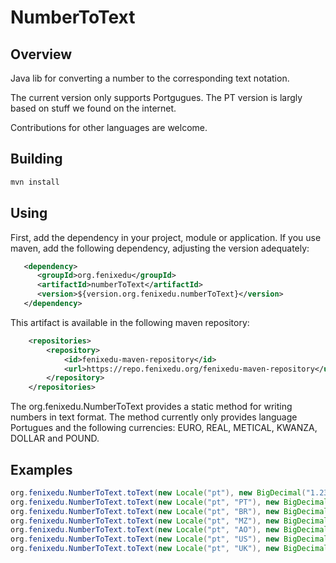 # NumberToText


## Overview

Java lib for converting a number to the corresponding text notation.

The current version only supports Portgugues. The PT version is largly based on stuff we found on the internet.

Contributions for other languages are welcome.


## Building

```bash
mvn install
```

## Using

First, add the dependency in your project, module or application.
If you use maven, add the following dependency, adjusting the version adequately:

```xml
   <dependency>
      <groupId>org.fenixedu</groupId>
      <artifactId>numberToText</artifactId>
      <version>${version.org.fenixedu.numberToText}</version>
   </dependency>
```

This artifact is available in the following maven repository:

```xml
    <repositories>
        <repository>
            <id>fenixedu-maven-repository</id>
            <url>https://repo.fenixedu.org/fenixedu-maven-repository</url>
        </repository>
    </repositories>
```

The org.fenixedu.NumberToText provides a static method for writing numbers in text format.
The method currently only provides language Portugues and the following currencies: EURO, REAL, METICAL, KWANZA, DOLLAR and POUND.


## Examples

```java
org.fenixedu.NumberToText.toText(new Locale("pt"), new BigDecimal("1.23"));
org.fenixedu.NumberToText.toText(new Locale("pt", "PT"), new BigDecimal("12.23"));
org.fenixedu.NumberToText.toText(new Locale("pt", "BR"), new BigDecimal("12.23"));
org.fenixedu.NumberToText.toText(new Locale("pt", "MZ"), new BigDecimal("12.23"));
org.fenixedu.NumberToText.toText(new Locale("pt", "AO"), new BigDecimal("12.23"));
org.fenixedu.NumberToText.toText(new Locale("pt", "US"), new BigDecimal("12.23"));
org.fenixedu.NumberToText.toText(new Locale("pt", "UK"), new BigDecimal("12.23"));
```
